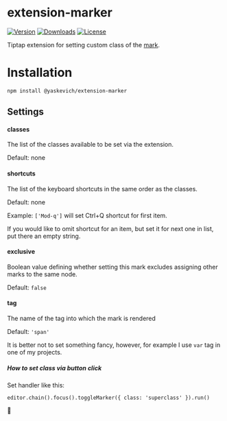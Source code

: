 # extension-marker
[![Version](https://img.shields.io/npm/v/@yaskevich/extension-marker.svg?label=version)](https://www.npmjs.com/package/@yaskevich/extension-marker)
[![Downloads](https://img.shields.io/npm/dm/@yaskevich/extension-marker.svg)](https://www.npmjs.com/package/@yaskevich/extension-marker)
[![License](https://img.shields.io/npm/l/@yaskevich/extension-marker.svg)](https://www.npmjs.com/package/@yaskevich/extension-marker)

Tiptap extension for setting custom class of the [mark](https://tiptap.dev/api/marks).


# Installation

`npm install @yaskevich/extension-marker`

## Settings

#### classes

The list of the classes available to be set via the extension.

Default: none

#### shortcuts

The list of the keyboard shortcuts in the same order as the classes.

Default: none

Example: `['Mod-q']` will set Ctrl+Q shortcut for first item.

If you would like to omit shortcut for an item, but set it for next one in list, put there an empty string.

####  exclusive

Boolean value defining whether setting this mark excludes assigning other marks to the same node. 

Default: `false`

#### tag

The name of the tag into which the mark is rendered

Default: `'span'`

It is better not to set something fancy, however, for example I use `var` tag in one of my projects.

##### How to set class via button click

Set handler like this:

`editor.chain().focus().toggleMarker({ class: 'superclass' }).run()`



:space_invader:
